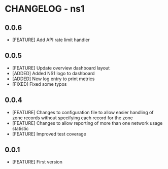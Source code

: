 # CHANGELOG - ns1

## 0.0.6

* [FEATURE] Add API rate limit handler

## 0.0.5

* [FEATURE] Update overview dashboard layout
* [ADDED] Added NS1 logo to dashboard
* [ADDED] New log entry to print metrics
* [FIXED] Fixed some typos

## 0.0.4

* [FEATURE] Changes to configuration file to allow easier handling of zone records without specifying each record for the zone
* [FEATURE] Changes to allow reporting of more than one network usage statistic
* [FEATURE] Improved test coverage

## 0.0.1

* [FEATURE] First version

